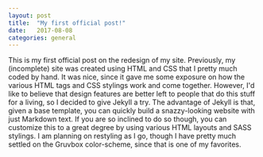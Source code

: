 ```yaml
---
layout: post
title:  "My first official post!"
date:   2017-08-08
categories: general
---
```


This is my first official post on the redesign of my site.  Previously, my (incomplete) site was created using HTML and CSS that I pretty much coded by hand.  It was nice, since it gave me some exposure on how the various HTML tags and CSS stylings work and come together.  However, I'd like to believe that design features are better left to people that do this stuff for a living, so I decided to give Jekyll a try.  The advantage of Jekyll is that, given a base template, you can quickly build a snazzy-looking website with just Markdown text.  If you are so inclined to do so though, you can customize this to a great degree by using various HTML layouts and SASS stylings.  I am planning on restyling as I go, though I have pretty much settled on the Gruvbox color-scheme, since that is one of my favorites.
